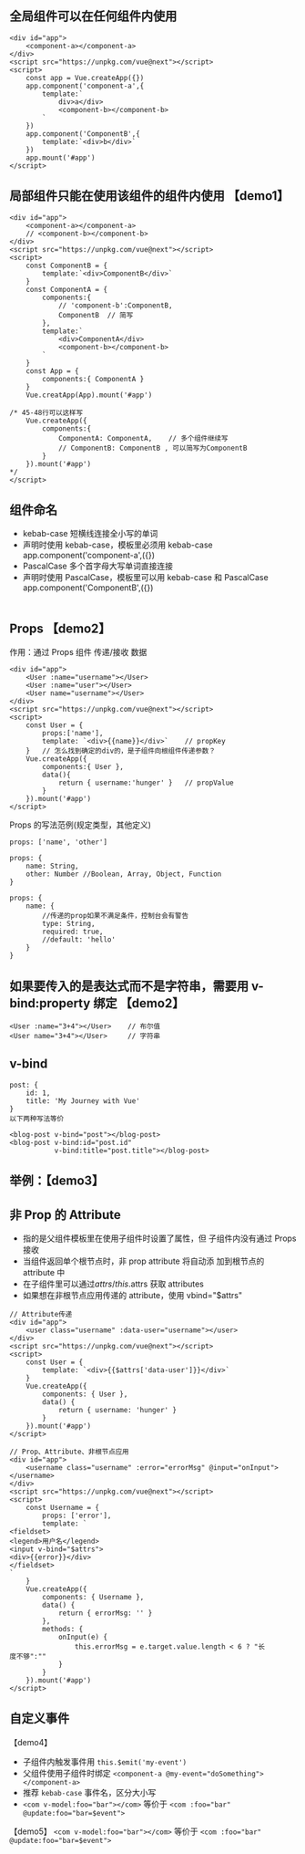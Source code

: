 ## 全局组件可以在任何组件内使用

```
<div id="app">
    <component-a></component-a>
</div>
<script src="https://unpkg.com/vue@next"></script>
<script>
    const app = Vue.createApp({})
    app.component('component-a',{
        template:`
            div>a</div>
            <component-b></component-b>
        `
    })
    app.component('ComponentB',{
        template:`<div>b</div>`
    })
    app.mount('#app')
</script>
```

## 局部组件只能在使用该组件的组件内使用 【demo1】

```
<div id="app">
    <component-a></component-a>
    // <component-b></component-b>
</div>
<script src="https://unpkg.com/vue@next"></script>
<script>
    const ComponentB = {
        template:`<div>ComponentB</div>`
    }
    const ComponentA = {
        components:{
            // 'component-b':ComponentB,
            ComponentB  // 简写
        },
        template:`
            <div>ComponentA</div>
            <component-b></component-b>
        `
    }
    const App = {
        components:{ ComponentA }
    }
    Vue.creatApp(App).mount('#app')

/* 45-48行可以这样写
    Vue.createApp({
        components:{
            ComponentA: ComponentA,    // 多个组件继续写
            // ComponentB: ComponentB , 可以简写为ComponentB
        }
    }).mount('#app')
*/
</script>
```

## 组件命名

- kebab-case 短横线连接全小写的单词
- 声明时使用 kebab-case，模板里必须用 kebab-case <br>
  app.component('component-a',({}) <br>
  <component-a></component-a>
- PascalCase 多个首字母大写单词直接连接
- 声明时使用 PascalCase，模板里可以用 kebab-case 和 PascalCase <br>
  app.component('ComponentB',({}) <br>
  <component-b></component-b> <br>
  <ComponentB></Component-B>

## Props 【demo2】

作用：通过 Props 组件 传递/接收 数据

```
<div id="app">
    <User :name="username"></User>
    <User :name="user"></User>
    <User name="username"></User>
</div>
<script src="https://unpkg.com/vue@next"></script>
<script>
    const User = {
        props:['name'],
        template: `<div>{{name}}</div>`    // propKey
    }   // 怎么找到确定的div的，是子组件向根组件传递参数？
    Vue.createApp({
        components:{ User },
        data(){
            return { username:'hunger' }   // propValue
        }
    }).mount('#app')
</script>
```

Props 的写法范例(规定类型，其他定义)

```
props: ['name', 'other']

props: {
    name: String,
    other: Number //Boolean, Array, Object, Function
}

props: {
    name: {
        //传递的prop如果不满足条件，控制台会有警告
        type: String,
        required: true,
        //default: 'hello'
    }
}
```

## 如果要传入的是表达式而不是字符串，需要用 v-bind:property 绑定 【demo2】

```
<User :name="3+4"></User>    // 布尔值
<User name="3+4"></User>     // 字符串
```

## v-bind

```
post: {
    id: 1,
    title: 'My Journey with Vue'
}
以下两种写法等价

<blog-post v-bind="post"></blog-post>
<blog-post v-bind:id="post.id"
           v-bind:title="post.title"></blog-post>
```

## 举例：【demo3】

## 非 Prop 的 Attribute

- 指的是父组件模板里在使用子组件时设置了属性，但
  子组件内没有通过 Props 接收
- 当组件返回单个根节点时，非 prop attribute 将自动添
  加到根节点的 attribute 中
- 在子组件里可以通过$attrs / this.$attrs 获取 attributes
- 如果想在非根节点应用传递的 attribute，使用 vbind="$attrs"

```
// Attribute传递
<div id="app">
    <user class="username" :data-user="username"></user>
</div>
<script src="https://unpkg.com/vue@next"></script>
<script>
    const User = {
        template: `<div>{{$attrs['data-user']}}</div>`
    }
    Vue.createApp({
        components: { User },
        data() {
            return { username: 'hunger' }
        }
    }).mount('#app')
</script>
```

```
// Prop、Attribute、非根节点应用
<div id="app">
    <username class="username" :error="errorMsg" @input="onInput"></username>
</div>
<script src="https://unpkg.com/vue@next"></script>
<script>
    const Username = {
        props: ['error'],
        template: `
<fieldset>
<legend>用户名</legend>
<input v-bind="$attrs">
<div>{{error}}</div>
</fieldset>
`
    }
    Vue.createApp({
        components: { Username },
        data() {
            return { errorMsg: '' }
        },
        methods: {
            onInput(e) {
                this.errorMsg = e.target.value.length < 6 ? "长
度不够":""
            }
        }
    }).mount('#app')
</script>
```

## 自定义事件

【demo4】

- 子组件内触发事件用 `this.$emit('my-event')`
- 父组件使用子组件时绑定
  `<component-a @my-event="doSomething"></component-a>`
- 推荐 `kebab-case` 事件名，区分大小写
- `<com v-model:foo="bar"></com>` 等价于 `<com :foo="bar"
@update:foo="bar=$event">`

【demo5】
`<com v-model:foo="bar"></com>` 等价于
`<com :foo="bar" @update:foo="bar=$event">`
